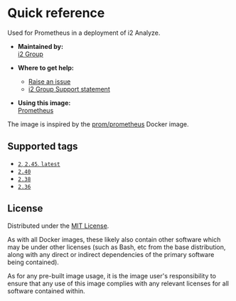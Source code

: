# Quick reference

Used for Prometheus in a deployment of i2 Analyze.

* **Maintained by:**  
  [i2 Group](https://i2group.com/)

* **Where to get help:**  
  - [Raise an issue](https://github.com/i2group/analyze-docker/issues?q=is%3Aissue+is%3Aopen)
  - [i2 Group Support statement](https://support.i2group.com/s/article/2291)

* **Using this image:**  
  [Prometheus](https://i2group.github.io/analyze-containers/content/images-and-containers/prometheus.html)

The image is inspired by the [prom/prometheus](https://hub.docker.com/r/prom/prometheus/) Docker image.

## Supported tags

* [`2`, `2.45`, `latest`](https://github.com/i2group/analyze-docker/blob/main/images/prometheus/2.45/Dockerfile)
* [`2.40`](https://github.com/i2group/analyze-docker/blob/main/images/prometheus/2.40/Dockerfile)
* [`2.38`](https://github.com/i2group/analyze-docker/blob/main/images/prometheus/2.38/Dockerfile)
* [`2.36`](https://github.com/i2group/analyze-docker/blob/main/images/prometheus/2.36/Dockerfile)

## License

Distributed under the [MIT License](../../LICENSE).

As with all Docker images, these likely also contain other software which may be under other licenses (such as Bash, etc from the base distribution, along with any direct or indirect dependencies of the primary software being contained).

As for any pre-built image usage, it is the image user's responsibility to ensure that any use of this image complies with any relevant licenses for all software contained within.
